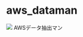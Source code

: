 # aws_dataman
<img src="https://img.shields.io/badge/-Python-F2C63C.svg?logo=python&style=for-the-badge">
AWSデータ抽出マン
